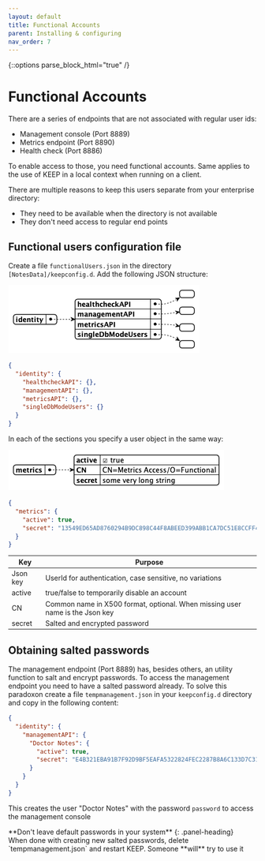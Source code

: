 ```yaml
---
layout: default
title: Functional Accounts
parent: Installing & configuring
nav_order: 7
---
```


{::options parse_block_html="true" /}

# Functional Accounts

There are a series of endpoints that are not associated with regular user ids:

- Management console (Port 8889)
- Metrics endpoint (Port 8890)
- Health check (Port 8886)

To enable access to those, you need functional accounts. Same applies to the use of KEEP in a local context when running on a client.

There are multiple reasons to keep this users separate from your enterprise directory:

- They need to be available when the directory is not available
- They don't need access to regular end points

## Functional users configuration file

Create a file `functionalUsers.json` in the directory `[NotesData]/keepconfig.d`. Add the following JSON structure:

![Functional Users](../../assets/images/FunctionalUsers.png)

```json
{
  "identity": {
    "healthcheckAPI": {},
    "managementAPI": {},
    "metricsAPI": {},
    "singleDbModeUsers": {}
  }
}
```

In each of the sections you specify a user object in the same way:

![Functional User](../../assets/images/FunctionalUser.png)

```json
{
  "metrics": {
    "active": true,
    "secret": "13549ED65AD8760294B9DC898C44F8ABEED399ABB1CA7DC51E8CCFF461D56D13:32BDC8A5DF60FCE424299543DFFF408F500DB1B1EEC4FAB848AA0ED794F5D89AA65A5449EC36BF9CBF53980E4B7DF2B3A3581186E409F5B69BC0C16E51237CC8"
  }
}
```

| Key      | Purpose                                                                      |
| -------- | ---------------------------------------------------------------------------- |
| Json key | UserId for authentication, case sensitive, no variations                     |
| active   | true/false to temporarily disable an account                                 |
| CN       | Common name in X500 format, optional. When missing user name is the Json key |
| secret   | Salted and encrypted password                                                |

## Obtaining salted passwords

The management endpoint (Port 8889) has, besides others, an utility function to salt and encrypt passwords. To access the management endpoint you need to have a salted password already. To solve this paradoxon create a file `tempmanagement.json` in your `keepconfig.d` directory and copy in the following content:

```json
{
  "identity": {
    "managementAPI": {
      "Doctor Notes": {
        "active": true,
        "secret": "E4B321EBA91B7F92D9BF5EAFA5322824FEC2287B8A6C133D7C31EFB706A2BA30:1A57478185E7AF3A98F01ECA08F0BA881DBC88BEC60AE8C6F1B1CC5CC55C11A20F676E082BF2D28BB96DB5A8CFB091C767C035B380DB4CBC7D1001EA8BE01663"
      }
    }
  }
}
```

This creates the user "Doctor Notes" with the password `password` to access the management console

<div class="panel panel-danger">
**Don't leave default passwords in your system**
{: .panel-heading}
<div class="panel-body">
When done with creating new salted passwords, delete `tempmanagement.json` and restart KEEP. Someone **will** try to use it
</div></div>
